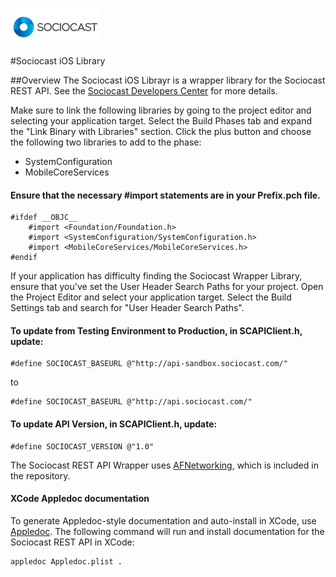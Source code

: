 ![Alt text](/images/logo.png)

#Sociocast iOS Library

##Overview
The Sociocast iOS Librayr is a wrapper library for the Sociocast REST API. See the [Sociocast Developers Center](http://www.sociocast.com/dev-center/) for more details.


Make sure to link the following libraries by going to the project editor and selecting your application target. Select the Build Phases tab and expand the "Link Binary with Libraries" section. Click the plus button and choose the following two libraries to add to the phase:
* SystemConfiguration
* MobileCoreServices

#### Ensure that the necessary #import statements are in your Prefix.pch file.
````
#ifdef __OBJC__
    #import <Foundation/Foundation.h>
    #import <SystemConfiguration/SystemConfiguration.h>
    #import <MobileCoreServices/MobileCoreServices.h>
#endif
````

If your application has difficulty finding the Sociocast Wrapper Library, ensure that you've set the User Header Search Paths for your project. Open the Project Editor and select your application target. Select the Build Settings tab and search for "User Header Search Paths".

#### To update from Testing Environment to Production, in SCAPIClient.h, update:
````
#define SOCIOCAST_BASEURL @"http://api-sandbox.sociocast.com/"
````
to
````
#define SOCIOCAST_BASEURL @"http://api.sociocast.com/"
````

#### To update API Version, in SCAPIClient.h, update:
````
#define SOCIOCAST_VERSION @"1.0"
````
The Sociocast REST API Wrapper uses [AFNetworking](https://github.com/AFNetworking/AFNetworking), which is included in the repository.

#### XCode Appledoc documentation
To generate Appledoc-style documentation and auto-install in XCode, use [Appledoc](http://gentlebytes.com/appledoc/).
The following command will run and install documentation for the Sociocast REST API in XCode:
````
appledoc Appledoc.plist .
````
